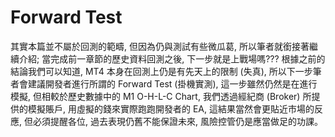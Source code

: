 # Forward Test
其實本篇並不屬於回測的範疇, 但因為仍與測試有些微瓜葛, 所以筆者就銜接著繼續介紹; 當完成前一章節的歷史資料回測之後, 下一步就是上戰場嗎??? 根據之前的結論我們可以知道, MT4 本身在回測上仍是有先天上的限制 (失真), 所以下一步筆者會建議開發者進行所謂的 Forward Test (掛機實測), 這一步雖然仍然是在進行模擬, 但相較於歷史數據中的 M1 O-H-L-C Chart, 我們透過經紀商 (Broker) 所提供的模擬賬戶, 用虛擬的錢來實際跑跑開發者的 EA, 這結果當然會更貼近市場的反應, 但必須提醒各位, 過去表現仍舊不能保證未來, 風險控管仍是應當做足的功課。

